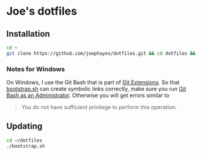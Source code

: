 # Joe's dotfiles

## Installation

```bash
cd ~
git clone https://github.com/joephayes/dotfiles.git && cd dotfiles && ./bootstrap.sh
```
### Notes for Windows
On Windows, I use the Git Bash that is part of
[Git Extensions](http://sourceforge.net/projects/gitextensions/). So that
[bootstrap.sh](bootstrap.sh) can create symbolic links correctly, make sure you
run [Git Bash as an Administrator](http://technet.microsoft.com/en-us/magazine/ff431742.aspx).
Otherwise you will get errors similar to

> You do not have sufficient privilege to perform this operation.

## Updating

```bash
cd ~/dotfiles
./bootstrap.sh
```
